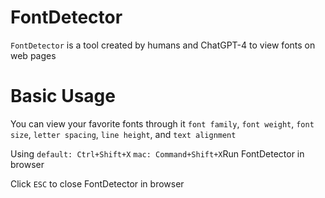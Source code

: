 
# FontDetector

`FontDetector` is a tool created by humans and ChatGPT-4 to view fonts on web pages

# Basic Usage 

You can view your favorite fonts through it
`font family`, `font weight`, `font size`, `letter spacing`, `line height`, and `text alignment`

Using `default: Ctrl+Shift+X` `mac: Command+Shift+X`Run FontDetector in browser
<br>  

Click `ESC` to close FontDetector in browser

